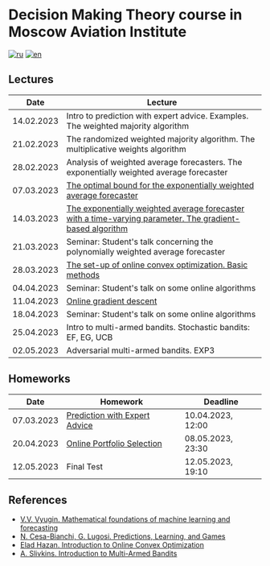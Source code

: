 # Decision Making Theory сourse in Moscow Aviation Institute

[![ru](https://img.shields.io/badge/lang-ru-blue.svg)](README.ru.md)
[![en](https://img.shields.io/badge/lang-en-red.svg)](README.md)

## Lectures
| Date       | Lecture |
|------------|---------|
| 14.02.2023 | Intro to prediction with expert advice. Examples. The weighted majority algorithm |
| 21.02.2023 | The randomized weighted majority algorithm. The multiplicative weights algorithm |
| 28.02.2023 | Analysis of weighted average forecasters. The exponentially weighted average forecaster |
| 07.03.2023 | [The optimal bound for the exponentially weighted average forecaster](/lectures/lecture04.pdf) |
| 14.03.2023 | [The exponentially weighted average forecaster with a time-varying parameter. The gradient-based algorithm](/lectures/lecture05.pdf) |
| 21.03.2023 | Seminar: Student's talk concerning the polynomially weighted average forecaster |
| 28.03.2023 | [The set-up of online convex optimization. Basic methods](/lectures/lecture06.pdf) |
| 04.04.2023 | Seminar: Student's talk on some online algorithms |
| 11.04.2023 | [Online gradient descent](/lectures/lecture07.pdf) |
| 18.04.2023 | Seminar: Student's talk on some online algorithms |
| 25.04.2023 | Intro to multi-armed bandits. Stochastic bandits: EF, EG, UCB |
| 02.05.2023 | Adversarial multi-armed bandits. EXP3 |

## Homeworks
| Date       | Homework | Deadline |
|------------|----------|----------|
| 07.03.2023 | [Prediction with Expert Advice](./hw/hw1.pdf) | 10.04.2023, 12:00 |
| 20.04.2023 | [Online Portfolio Selection](./hw/hw2.ipynb) | 08.05.2023, 23:30 |
| 12.05.2023 | Final Test | 12.05.2023, 19:10 |

## References

- [V.V. Vyugin. Mathematical foundations of machine learning and forecasting](http://iitp.ru/upload/publications/6256/vyugin1.pdf)
- [N. Cesa-Bianchi, G. Lugosi. Predictions, Learning, and Games](https://www.ii.uni.wroc.pl/~lukstafi/pmwiki/uploads/AGT/Prediction_Learning_and_Games.pdf)
- [Elad Hazan. Introduction to Online Convex Optimization](https://arxiv.org/pdf/1909.05207.pdf)
- [A. Slivkins. Introduction to Multi-Armed Bandits](https://arxiv.org/pdf/1904.07272.pdf)